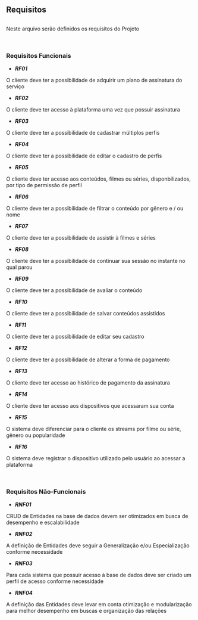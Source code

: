 ## Requisitos
##

Neste arquivo serão definidos os requisitos do Projeto

<br>

### Requisitos Funcionais

- _**RF01**_

O cliente deve ter a possibilidade de adquirir um plano de assinatura do serviço

- _**RF02**_

O cliente deve ter acesso à plataforma uma vez que possuir assinatura

- _**RF03**_

O cliente deve ter a possibilidade de cadastrar múltiplos perfis

- _**RF04**_

O cliente deve ter a possibilidade de editar o cadastro de perfis

- _**RF05**_

O cliente deve ter acesso aos conteúdos, filmes ou séries, disponbilizados, por tipo de permissão de perfil

- _**RF06**_

O cliente deve ter a possibilidade de filtrar o conteúdo por gênero e / ou nome

- _**RF07**_

O cliente deve ter a possibilidade de assistir à filmes e séries

- _**RF08**_

O cliente deve ter a possibilidade de continuar sua sessão no instante no qual parou

- _**RF09**_

O cliente deve ter a possibilidade de avaliar o conteúdo

- _**RF10**_

O cliente deve ter a possibilidade de salvar conteúdos assistidos

- _**RF11**_

O cliente deve ter a possibilidade de editar seu cadastro

- _**RF12**_

O cliente deve ter a possibilidade de alterar a forma de pagamento

- _**RF13**_

O cliente deve ter acesso ao histórico de pagamento da assinatura

- _**RF14**_

O cliente deve ter acesso aos dispositivos que acessaram sua conta

- _**RF15**_

O sistema deve diferenciar para o cliente os streams por filme ou série, gênero ou popularidade

- _**RF16**_

O sistema deve registrar o dispositivo utilizado pelo usuário ao acessar a plataforma

<br>

### Requisitos Não-Funcionais

- _**RNF01**_

CRUD de Entidades na base de dados devem ser otimizados em busca de desempenho e escalabilidade

- _**RNF02**_

A definição de Entidades deve seguir a Generalização e/ou Especialização conforme necessidade

- _**RNF03**_

Para cada sistema que possuir acesso à base de dados deve ser criado um perfil de acesso conforme necessidade

- _**RNF04**_

A definição das Entidades deve levar em conta otimização e modularização para melhor desempenho em buscas e organização das relações
